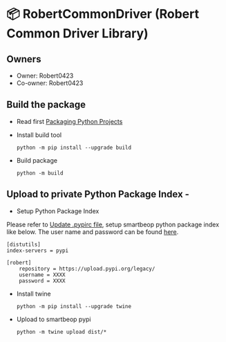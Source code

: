 📦 RobertCommonDriver (Robert Common Driver Library) 
=======================

## Owners

* Owner: Robert0423
* Co-owner: Robert0423

## Build the package 

* Read first
[Packaging Python Projects](https://packaging.python.org/tutorials/packaging-projects/)

* Install build tool

	```text
	python -m pip install --upgrade build
	```

* Build package

	```text
	python -m build

## Upload to private Python Package Index - 

* Setup Python Package Index

Please refer to [Update .pypirc file](https://packaging.python.org/specifications/pypirc/), setup smartbeop python package index like below.
The user name and password can be found [here](https://code.smartbeop.com/devops/deployments/pypiserver/-/blob/master/README.md).

```text
[distutils]
index-servers = pypi

[robert]
	repository = https://upload.pypi.org/legacy/
	username = XXXX
	password = XXXX
```

* Install twine

	```shell
	python -m pip install --upgrade twine
	```
* Upload to smartbeop pypi

	```shell
	python -m twine upload dist/*
	```